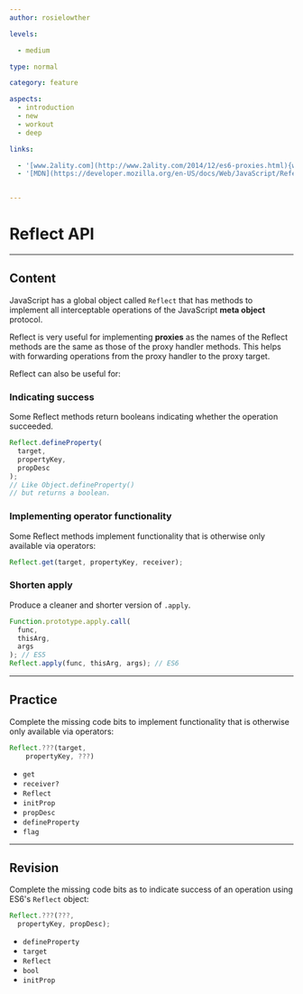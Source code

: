 ```yaml
---
author: rosielowther

levels:

  - medium

type: normal

category: feature

aspects:
  - introduction
  - new
  - workout
  - deep

links:

  - '[www.2ality.com](http://www.2ality.com/2014/12/es6-proxies.html){website}'
  - '[MDN](https://developer.mozilla.org/en-US/docs/Web/JavaScript/Reference/Global_Objects/Reflect){website}'


---
```


# Reflect API

---
## Content

JavaScript has a global object called `Reflect` that has methods to implement all interceptable operations of the JavaScript **meta object** protocol.

Reflect is very useful for implementing **proxies** as the names of the Reflect methods are the same as those of the proxy handler methods. This helps with forwarding operations from the proxy handler to the proxy target.

Reflect can also be useful for:

### Indicating success

Some Reflect methods return booleans indicating whether the operation succeeded.
```js
Reflect.defineProperty(
  target,
  propertyKey,
  propDesc
);
// Like Object.defineProperty()
// but returns a boolean.
```

### Implementing operator functionality

Some Reflect methods implement functionality that is otherwise only available via operators:
```js
Reflect.get(target, propertyKey, receiver);
```

### Shorten apply

Produce a cleaner and shorter version of `.apply`.
```js
Function.prototype.apply.call(
  func,
  thisArg,
  args
); // ES5
Reflect.apply(func, thisArg, args); // ES6
```

---
## Practice

Complete the missing code bits to implement functionality that is otherwise only available via operators:

```javascript
Reflect.???(target,
    propertyKey, ???)
```


* `get`
* `receiver?`
* `Reflect`
* `initProp`
* `propDesc`
* `defineProperty`
* `flag`

---
## Revision

Complete the missing code bits as to indicate success of an operation using ES6's `Reflect` object:
```js
Reflect.???(???,  
  propertyKey, propDesc);
```


* `defineProperty`
* `target`
* `Reflect`
* `bool`
* `initProp`

 
